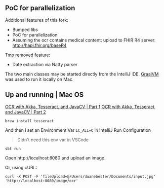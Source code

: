 ## PoC for parallelization

Additional features of this fork:
* Bumped libs
* PoC for parallelization
* Assuming the ocr contains medical content: upload to FHIR R4 server: http://hapi.fhir.org/baseR4

Tmp removed feature:
* Date extraction via Natty parser

The two main classes may be started directly from the IntelliJ IDE.
[GraalVM](https://www.graalvm.org/downloads) was used to run it locally on Mac.


## Up and running | Mac OS

[OCR with Akka, Tesseract, and JavaCV | Part 1](https://towardsdatascience.com/ocr-with-akka-tesseract-and-javacv-part-1-702781fc73ca)
[OCR with Akka, Tesseract, and JavaCV | Part 2](https://towardsdatascience.com/ocr-with-akka-tesseract-and-javacv-part-1-702781fc73ca)

```
brew install tesseract
```

And then I set an Environment Var `LC_ALL=C` in IntelliJ Run Configuration

> Didn't need this env var in VSCode

```
sbt run
```

Open http://localhost:8080 and upload an image.

Or, using cURL:

```
curl -X POST -F 'fileUpload=@/Users/duanebester/Documents/input.jpg' 'http://localhost:8080/image/ocr'
```